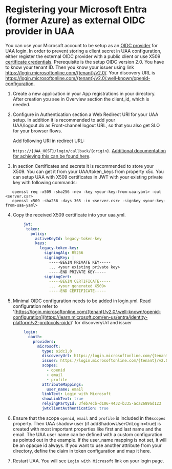 # Registering your Microsoft Entra (former Azure) as external OIDC provider in UAA

You can use your Microsoft account to be setup as an [OIDC provider](https://learn.microsoft.com/en-us/entra/identity-platform/v2-protocols-oidc) for 
UAA login. In order to prevent storing a client secret in UAA configuration, either register the external OIDC provider with a public client or use
X509 [certificate credentials](https://learn.microsoft.com/en-us/entra/identity-platform/certificate-credentials).
Prerequisite is the setup OIDC version 2.0. You have to know your tenant ID. Then you know your issuer using 
link https://login.microsoftonline.com/{tenant}/v2.0/. Your discovery URL is https://login.microsoftonline.com/{tenant}/v2.0/.well-known/openid-configuration. 

1. Create a new application in your App registrations in your directory. After creation you see in Overview section the client_id, which is needed.
2. Configure in Authentication section a Web Redirect URI for your UAA setup. In addition it is recommended to add your  
UAA/logout.do as Front-channel logout URL, so that you also get SLO for your browser flows.

   Add following URI in redirect URL:

   `https://{UAA_HOST}/login/callback/{origin}`. [Additional documentation for achieving this can be found here](https://learn.microsoft.com/en-us/entra/identity-platform/reply-url).

3. In section Certificates and secrets it is recommended to store your X509. You can get it from your UAA/token_keys from property x5c.
   You can setup UAA with X509 certificates in JWT with your existing private key with following commands:

```console
   openssl req -x509 -sha256 -new -key <your-key-from-uaa-yaml> -out <server.csr>
   openssl x509 -sha256 -days 365 -in <server.csr> -signkey <your-key-from-uaa-yaml>
 ```

4. Copy the received X509 certificate into your uaa.yml.

```yaml
        jwt:
         token:
           policy:
             activeKeyId: legacy-token-key
             keys:
               legacy-token-key:
                 signingAlg: RS256
                 signingKey: |
                   -----BEGIN PRIVATE KEY-----
                   ... <your existing private key>
                   -----END PRIVATE KEY-----
                 signingCert:
                   -----BEGIN CERTIFICATE-----
                   ... <your generated X509>
                   -----END CERTIFICATE-----
 ```

5. Minimal OIDC configuration needs to be added in login.yml. Read configuration refer to '[https://login.microsoftonline.com/{tenant}/v2.0/.well-known/openid-configuration](https://learn.microsoft.com/en-us/entra/identity-platform/v2-protocols-oidc)' for discoveryUrl and issuer

```yaml
        login:
          oauth:
            providers:
              microsoft:
                type: oidc1.0
                discoveryUrl: https://login.microsoftonline.com/{tenant}/v2.0/.well-known/openid-configuration
                issuer: https://login.microsoftonline.com/{tenant}/v2.0
                scopes:
                  - openid
                  - email
                  - profile
                attributeMappings:
                  user_name: email
                linkText: Login with Microsoft
                showLinkText: true
                relyingPartyId: 3feb7ecb-d106-4432-b335-aca2689ad123
                jwtclientAuthentication: true
 ```

6. Ensure that the scope `openid`, `email` and `profile` is included in the`scopes` property. Then UAA shadow user (if addShadowUserOnLogin=true) is 
created with most important properties like first and last name and the email. The UAA user name can be defined with a
custom configuration as pointed out in the example. If the user_name mapping is not set, it will be an opaque id always.
If you want to use another attribute from your directory, define the claim in token configuration and map it here.

7. Restart UAA. You will see `Login with Microsoft` link on your login page.
